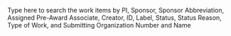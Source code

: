Type here to search the work items by PI, Sponsor, Sponsor Abbreviation, Assigned Pre-Award Associate, Creator, ID, Label, Status, Status Reason, Type of Work, and Submitting Organization Number and Name
